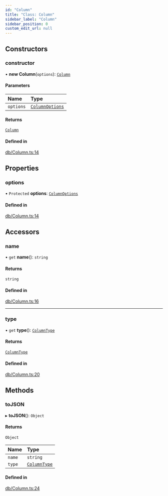 ```yaml
---
id: "Column"
title: "Class: Column"
sidebar_label: "Column"
sidebar_position: 0
custom_edit_url: null
---
```


## Constructors

### constructor

• **new Column**(`options`): [`Column`](Column.md)

#### Parameters

| Name | Type |
| :------ | :------ |
| `options` | [`ColumnOptions`](../interfaces/ColumnOptions.md) |

#### Returns

[`Column`](Column.md)

#### Defined in

[db/Column.ts:14](https://github.com/powersync-ja/powersync-react-native-sdk/blob/65a3c12/packages/powersync-sdk-common/src/db/Column.ts#L14)

## Properties

### options

• `Protected` **options**: [`ColumnOptions`](../interfaces/ColumnOptions.md)

#### Defined in

[db/Column.ts:14](https://github.com/powersync-ja/powersync-react-native-sdk/blob/65a3c12/packages/powersync-sdk-common/src/db/Column.ts#L14)

## Accessors

### name

• `get` **name**(): `string`

#### Returns

`string`

#### Defined in

[db/Column.ts:16](https://github.com/powersync-ja/powersync-react-native-sdk/blob/65a3c12/packages/powersync-sdk-common/src/db/Column.ts#L16)

___

### type

• `get` **type**(): [`ColumnType`](../enums/ColumnType.md)

#### Returns

[`ColumnType`](../enums/ColumnType.md)

#### Defined in

[db/Column.ts:20](https://github.com/powersync-ja/powersync-react-native-sdk/blob/65a3c12/packages/powersync-sdk-common/src/db/Column.ts#L20)

## Methods

### toJSON

▸ **toJSON**(): `Object`

#### Returns

`Object`

| Name | Type |
| :------ | :------ |
| `name` | `string` |
| `type` | [`ColumnType`](../enums/ColumnType.md) |

#### Defined in

[db/Column.ts:24](https://github.com/powersync-ja/powersync-react-native-sdk/blob/65a3c12/packages/powersync-sdk-common/src/db/Column.ts#L24)

